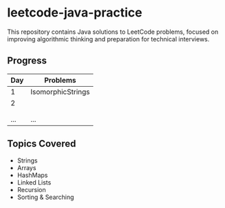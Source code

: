 # leetcode-java-practice

This repository contains Java solutions to LeetCode problems, focused on improving algorithmic thinking and preparation for technical interviews.

## Progress

| Day | Problems          |
|-----|-------------------|
| 1   | IsomorphicStrings |
| 2   |                   |
|     |                   |
|     |                   |
| ... | ...               |

## Topics Covered

- Strings
- Arrays
- HashMaps
- Linked Lists
- Recursion
- Sorting & Searching
